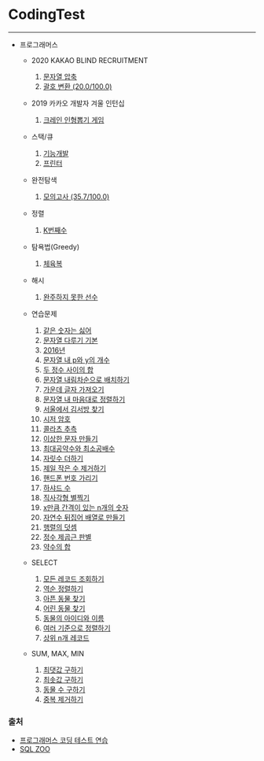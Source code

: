 # CodingTest
<hr/>

- 프로그래머스 
  - 2020 KAKAO BLIND RECRUITMENT
    1. [문자열 압축](https://github.com/chimy2/CodingTest/blob/master/Kakao/src/blind_recruitment/StringCompression.java)
    2. [괄호 변환 (20.0/100.0)](https://github.com/chimy2/CodingTest/blob/master/Kakao/src/blind_recruitment/ParenthesisTransformation.java)

  - 2019 카카오 개발자 겨울 인턴십
    1. [크레인 인형뽑기 게임](https://github.com/chimy2/CodingTest/commit/990e410ef688f9304b859ba271bdbc556188e2fc)

  - 스택/큐
    1. [기능개발](https://github.com/chimy2/CodingTest/blob/master/Practice/src/stack_queue/FunctionalDevelopment.java)
    2. [프린터](https://github.com/chimy2/CodingTest/blob/master/Practice/src/stack_queue/Printer.java)

  - 완전탐색
    1. [모의고사 (35.7/100.0)](https://github.com/chimy2/CodingTest/blob/master/Practice/src/brute_force_search/MockTest.java)
        
  - 정렬
    1. [K번째수](https://github.com/chimy2/CodingTest/blob/master/Practice/src/sort/KthNumber.java)
    
  - 탐욕법(Greedy)
    1. [체육복](https://github.com/chimy2/CodingTest/blob/master/Practice/src/greedy/GymClothes.java)
  
  - 해시
    1. [완주하지 못한 선수](https://github.com/chimy2/CodingTest/blob/master/Practice/src/hash/UncompletedPlayer.java)
  
  - 연습문제
    1. [같은 숫자는 싫어](https://github.com/chimy2/CodingTest/blob/master/Practice/src/exercise/SameNumberHate.java)
    2. [문자열 다루기 기본](https://github.com/chimy2/CodingTest/blob/master/Practice/src/exercise/StringHandlingBasic.java)
    3. [2016년](https://github.com/chimy2/CodingTest/blob/master/Practice/src/exercise/Year2016.java)
    4. [문자열 내 p와 y의 개수](https://github.com/chimy2/CodingTest/blob/master/Practice/src/exercise/NumberOfPAndYInString.java)
    5. [두 정수 사이의 합](https://github.com/chimy2/CodingTest/blob/master/Practice/src/exercise/SumBetweenTwoIntegers.java)
    6. [문자열 내림차순으로 배치하기](https://github.com/chimy2/CodingTest/blob/master/Practice/src/exercise/StringDescendingPlacement.java)
    7. [가운데 글자 가져오기](https://github.com/chimy2/CodingTest/blob/master/Practice/src/exercise/MiddleCharacterImport.java)
    8. [문자열 내 마음대로 정렬하기](https://github.com/chimy2/CodingTest/blob/master/Practice/src/exercise/SortByString.java)
    9. [서울에서 김서방 찾기](https://github.com/chimy2/CodingTest/blob/master/Practice/src/exercise/FindKimSeoBangInSeoul.java)
    10. [시저 암호](https://github.com/chimy2/CodingTest/blob/master/Practice/src/exercise/CaesarCipher.java)
    11. [콜라츠 추측](https://github.com/chimy2/CodingTest/blob/master/Practice/src/exercise/CollatzConjecture.java)
    12. [이상한 문자 만들기](https://github.com/chimy2/CodingTest/blob/master/Practice/src/exercise/CreateStrangeCharacter.java)
    13. [최대공약수와 최소공배수](https://github.com/chimy2/CodingTest/blob/master/Practice/src/exercise/GreatestCommonDivisorAndLeastCommonMultiple.java)
    14. [자릿수 더하기](https://github.com/chimy2/CodingTest/blob/master/Practice/src/exercise/DigitPlus.java)
    15. [제일 작은 수 제거하기](https://github.com/chimy2/CodingTest/blob/master/Practice/src/exercise/RemoveSmallestNumber.java)
    16. [핸드폰 번호 가리기](https://github.com/chimy2/CodingTest/blob/master/Practice/src/exercise/CellPhoneNumberMasking.java)
    17. [하샤드 수](https://github.com/chimy2/CodingTest/blob/master/Practice/src/exercise/HarsardNumber.java)
    18. [직사각형 별찍기](https://github.com/chimy2/CodingTest/blob/master/Practice/src/exercise/RectanguleStarShooting.java)
    19. [x만큼 간격이 있는 n개의 숫자](https://github.com/chimy2/CodingTest/blob/master/Practice/src/exercise/NumbersOfNWithIntervalX.java)
    20. [자연수 뒤집어 배열로 만들기](https://github.com/chimy2/CodingTest/blob/master/Practice/src/exercise/CreateArrayByInvertingNaturalNumber.java)
    21. [행렬의 덧셈](https://github.com/chimy2/CodingTest/blob/master/Practice/src/exercise/MatrixAddition.java)
    22. [정수 제곱근 판별](https://github.com/chimy2/CodingTest/blob/master/Practice/src/exercise/IntegerSquareRootDiscriminant.java)
    23. [약수의 합 ](https://github.com/chimy2/CodingTest/blob/master/Practice/src/exercise/SumOfDivisors.java)

  - SELECT
    1. [모든 레코드 조회하기](https://github.com/chimy2/CodingTest/blob/master/Practice/src/sql_select/To%20query%20all%20records.sql)
    2. [역순 정렬하기](https://github.com/chimy2/CodingTest/blob/master/Practice/src/sql_select/reverse%20order%20alignment.sql)
    3. [아픈 동물 찾기](https://github.com/chimy2/CodingTest/blob/master/Practice/src/sql_select/Finding%20a%20sick%20animal.sql)
    4. [어린 동물 찾기](https://github.com/chimy2/CodingTest/blob/master/Practice/src/sql_select/Finding%20Young%20Animals.sql)
    5. [동물의 아이디와 이름](https://github.com/chimy2/CodingTest/blob/master/Practice/src/sql_select/ID%20and%20name%20of%20animal.sql)
    6. [여러 기준으로 정렬하기](https://github.com/chimy2/CodingTest/blob/master/Practice/src/sql_select/To%20sort%20by%20multiple%20criteria.sql)
    7. [상위 n개 레코드](https://github.com/chimy2/CodingTest/blob/master/Practice/src/sql_select/Top%20n%20Records.sql)
  
  - SUM, MAX, MIN
    1. [최댓값 구하기](https://github.com/chimy2/CodingTest/blob/master/Practice/src/sql_sum_max_min/Maximum%20value%20found.sql)
    2. [최솟값 구하기](https://github.com/chimy2/CodingTest/blob/master/Practice/src/sql_sum_max_min/Minimal%20value%20found.sql)
    3. [동물 수 구하기](https://github.com/chimy2/CodingTest/blob/master/Practice/src/sql_sum_max_min/Animal%20count%20found.sql)
    4. [중복 제거하기](https://github.com/chimy2/CodingTest/blob/master/Practice/src/sql_sum_max_min/Deduplication.sql)
  

### 출처
  * [프로그래머스 코딩 테스트 연습](https://programmers.co.kr/learn/challenges)
  * [SQL ZOO](https://sqlzoo.net/wiki/SQL_Tutorial)
  
